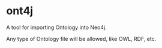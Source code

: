 # ont4j
A tool for importing Ontology into Neo4j.

Any type of Ontology file will be allowed, like OWL, RDF, etc. 
